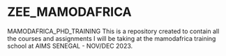 # ZEE_MAMODAFRICA
MAMODAFRICA_PHD_TRAINING
This is a repository created to contain all the courses and assignments I will be taking at the mamodafrica training school at AIMS SENEGAL - NOV/DEC 2023. 
